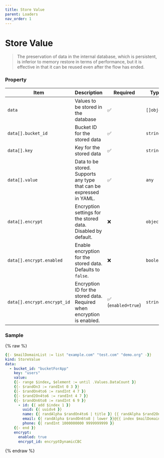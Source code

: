 ```yaml
---
title: Store Value
parent: Loaders
nav_order: 1
---
```


# Store Value
> The preservation of data in the internal database, which is persistent, is inferior to memory restore in terms of performance, but it is effective in that it can be reused even after the flow has ended.

### Property

| **Item**               | **Description**                                                                 | **Required**             | **Type**    |
|------------------------|---------------------------------------------------------------------------------|--------------------------|-------------|
| `data`                | Values to be stored in the database                                             | ✅                       | `[]object`  |
| `data[].bucket_id`    | Bucket ID for the stored data                                                   | ✅                       | `string`    |
| `data[].key`          | Key for the stored data                                                        | ✅                       | `string`    |
| `data[].value`        | Data to be stored. Supports any type that can be expressed in YAML.             | ✅                       | `any`       |
| `data[].encrypt`      | Encryption settings for the stored data. Disabled by default.                  | ❌                       | `object`    |
| `data[].encrypt.enabled` | Enable encryption for the stored data. Defaults to `false`.                  | ❌                       | `boolean`   |
| `data[].encrypt.encrypt_id` | Encryption ID for the stored data. Required when encryption is enabled.   | ✅ (`enabled=true`)   | `string`    |

### Sample

{% raw %}
``` yaml
{{- $mailDomainList := list "example.com" "test.com" "demo.org" -}}
kind: StoreValue
data:
  - bucket_id: "bucketForApp"
    key: "users"
    value:
    {{- range $index, $element := until .Values.DataCount }}
    {{- $randOn3 := randInt 0 3 }}
    {{- $randOn4to6 := randInt 4 7 }}
    {{- $rand2On4to6 := randInt 4 7 }}
    {{- $randOn6to8 := randInt 6 9 }}
      - id: {{ add $index 1 }}
        uuid: {{ uuidv4 }}
        name: {{ randAlpha $randOn4to6 | title }} {{ randAlpha $rand2On4to6 | title }}
        email: {{ randAlpha $randOn6to8 | lower }}@{{ index $mailDomainList $randOn3 }}
        phone: {{ randInt 1000000000 9999999999 }}
    {{- end }}
    encrypt:
      enabled: true
      encrypt_id: encryptDynamicCBC
```
{% endraw %}